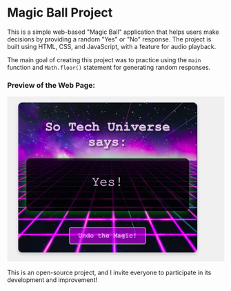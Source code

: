 # Magic Ball Project

This is a simple web-based "Magic Ball" application that helps users make decisions by providing a random "Yes" or "No" response. The project is built using HTML, CSS, and JavaScript, with a feature for audio playback.

The main goal of creating this project was to practice using the `main` function and `Math.floor()` statement for generating random responses.

### Preview of the Web Page:

![Preview of the Magic Ball Project](assets/images/image.png)




This is an open-source project, and I invite everyone to participate in its development and improvement!
